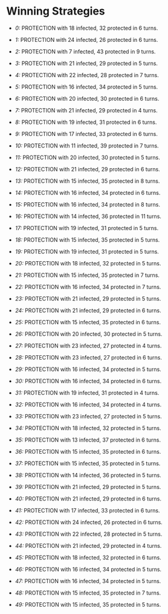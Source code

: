 # Winning Strategies

* _0:_ PROTECTION with 18 infected, 32 protected in 6 turns.


* _1:_ PROTECTION with 24 infected, 26 protected in 6 turns.


* _2:_ PROTECTION with 7 infected, 43 protected in 9 turns.


* _3:_ PROTECTION with 21 infected, 29 protected in 5 turns.


* _4:_ PROTECTION with 22 infected, 28 protected in 7 turns.


* _5:_ PROTECTION with 16 infected, 34 protected in 5 turns.


* _6:_ PROTECTION with 20 infected, 30 protected in 6 turns.


* _7:_ PROTECTION with 21 infected, 29 protected in 4 turns.


* _8:_ PROTECTION with 19 infected, 31 protected in 6 turns.


* _9:_ PROTECTION with 17 infected, 33 protected in 6 turns.


* _10:_ PROTECTION with 11 infected, 39 protected in 7 turns.


* _11:_ PROTECTION with 20 infected, 30 protected in 5 turns.


* _12:_ PROTECTION with 21 infected, 29 protected in 6 turns.


* _13:_ PROTECTION with 15 infected, 35 protected in 8 turns.


* _14:_ PROTECTION with 16 infected, 34 protected in 6 turns.


* _15:_ PROTECTION with 16 infected, 34 protected in 8 turns.


* _16:_ PROTECTION with 14 infected, 36 protected in 11 turns.


* _17:_ PROTECTION with 19 infected, 31 protected in 5 turns.


* _18:_ PROTECTION with 15 infected, 35 protected in 5 turns.


* _19:_ PROTECTION with 19 infected, 31 protected in 5 turns.


* _20:_ PROTECTION with 18 infected, 32 protected in 5 turns.


* _21:_ PROTECTION with 15 infected, 35 protected in 7 turns.


* _22:_ PROTECTION with 16 infected, 34 protected in 7 turns.


* _23:_ PROTECTION with 21 infected, 29 protected in 5 turns.


* _24:_ PROTECTION with 21 infected, 29 protected in 6 turns.


* _25:_ PROTECTION with 15 infected, 35 protected in 6 turns.


* _26:_ PROTECTION with 20 infected, 30 protected in 5 turns.


* _27:_ PROTECTION with 23 infected, 27 protected in 4 turns.


* _28:_ PROTECTION with 23 infected, 27 protected in 6 turns.


* _29:_ PROTECTION with 16 infected, 34 protected in 5 turns.


* _30:_ PROTECTION with 16 infected, 34 protected in 6 turns.


* _31:_ PROTECTION with 19 infected, 31 protected in 4 turns.


* _32:_ PROTECTION with 16 infected, 34 protected in 4 turns.


* _33:_ PROTECTION with 23 infected, 27 protected in 5 turns.


* _34:_ PROTECTION with 18 infected, 32 protected in 5 turns.


* _35:_ PROTECTION with 13 infected, 37 protected in 6 turns.


* _36:_ PROTECTION with 15 infected, 35 protected in 6 turns.


* _37:_ PROTECTION with 15 infected, 35 protected in 5 turns.


* _38:_ PROTECTION with 14 infected, 36 protected in 5 turns.


* _39:_ PROTECTION with 21 infected, 29 protected in 5 turns.


* _40:_ PROTECTION with 21 infected, 29 protected in 6 turns.


* _41:_ PROTECTION with 17 infected, 33 protected in 6 turns.


* _42:_ PROTECTION with 24 infected, 26 protected in 6 turns.


* _43:_ PROTECTION with 22 infected, 28 protected in 5 turns.


* _44:_ PROTECTION with 21 infected, 29 protected in 4 turns.


* _45:_ PROTECTION with 18 infected, 32 protected in 6 turns.


* _46:_ PROTECTION with 16 infected, 34 protected in 5 turns.


* _47:_ PROTECTION with 16 infected, 34 protected in 5 turns.


* _48:_ PROTECTION with 15 infected, 35 protected in 7 turns.


* _49:_ PROTECTION with 15 infected, 35 protected in 5 turns.


